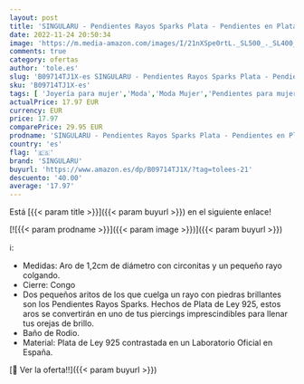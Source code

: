 ```yaml
---
layout: post
title: 'SINGULARU - Pendientes Rayos Sparks Plata - Pendientes en Plata de Ley 925 con Acabado Baño de Rodio - Pendientes de Aro Cierre Congo - Joyas para Mujer'
date: 2022-11-24 20:50:34
image: 'https://m.media-amazon.com/images/I/21nXSpe0rtL._SL500_._SL400_.jpg'
comments: true
category: ofertas
author: 'tole.es'
slug: 'B09714TJ1X-es SINGULARU - Pendientes Rayos Sparks Plata - Pendientes en...'
sku: 'B09714TJ1X-es'
tags: [ 'Joyería para mujer','Moda','Moda Mujer','Pendientes para mujer','de','ley','plata','singularu','🇪🇸', ]
actualPrice: 17.97 EUR
currency: EUR
price: 17.97
comparePrice: 29.95 EUR
prodname: 'SINGULARU - Pendientes Rayos Sparks Plata - Pendientes en Plata de Ley 925 con Acabado Baño de Rodio - Pendientes de Aro Cierre Congo - Joyas para Mujer'
country: 'es'
flag: '🇪🇸'
brand: 'SINGULARU'
buyurl: 'https://www.amazon.es/dp/B09714TJ1X/?tag=tolees-21'
descuento: '40.00'
average: '17.97'
---
```


Está [{{< param title >}}]({{< param buyurl >}}) en el siguiente enlace!

[![{{< param prodname >}}]({{< param image >}})]({{< param buyurl >}})

ℹ️:

- Medidas: Aro de 1,2cm de diámetro con circonitas y un pequeño rayo colgando.
- Cierre: Congo
- Dos pequeños aritos de los que cuelga un rayo con piedras brillantes son los Pendientes Rayos Sparks. Hechos de Plata de Ley 925, estos aros se convertirán en uno de tus piercings imprescindibles para llenar tus orejas de brillo.
- Baño de Rodio.
- Material: Plata de Ley 925 contrastada en un Laboratorio Oficial en España.

[🛒 Ver la oferta!!]({{< param buyurl >}})
